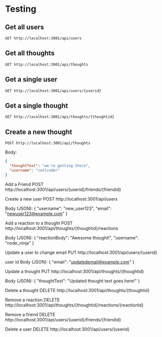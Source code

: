 # Testing


## Get all users
`GET http://localhost:3001/api/users`

## Get all thoughts
`GET http://localhost:3001/api/thoughts`

## Get a single user
`GET http://localhost:3001/api/users/{userid}`

## Get a single thought
`GET http://localhost:3001/api/thoughts/{thoughtid}`


## Create a new thought
`POST http://localhost:3001/api/thoughts`

Body: 
```JSON
{
  "thoughtText": "we're getting there",
  "username": "coolcoder"
}
```

Add a Friend
POST http://localhost:3001/api/users/{userid}/friends/{friendid}

Create a new user
POST http://localhost:3001/api/users

Body (JSON):
{
  "username": "new_user123",
  "email": "newuser123@example.com"
}

Add a reaction to a thought
POST http://localhost:3001/api/thoughts/{thoughtid}/reactions

Body (JSON):
{
  "reactionBody": "Awesome thought!",
  "username": "node_ninja"
}


Update a user to change email
PUT http://localhost:3001/api/users/{userid}

user id 
Body (JSON):
{
  "email": "updatedemail@example.com"
}

Update a thought
PUT http://localhost:3001/api/thoughts/{thoughtid}

Body (JSON):
{
  "thoughtText": "Updated thought text goes here!"
}

Delete a thought
DELETE http://localhost:3001/api/thoughts/{thoughtid}

Remove a reaction
DELETE http://localhost:3001/api/thoughts/{thoughtid}/reactions/{reactionId}

Remove a friend
DELETE http://localhost:3001/api/users/{userid}/friends/{friendid}

Delete a user 
DELETE http://localhost:3001/api/users/{userid}

